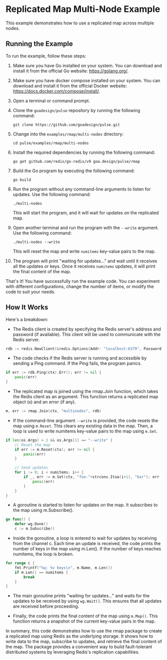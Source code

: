 # Replicated Map Multi-Node Example

This example demonstrates how to use a replicated map across multiple nodes. 

## Running the Example

To run the example, follow these steps:

1. Make sure you have Go installed on your system. You can download and install
   it from the official Go website: https://golang.org/.

2. Make sure you have docker compose installed on your system. You can download
   and install it from the official Docker website: https://docs.docker.com/compose/install/.

3. Open a terminal or command prompt.

4. Clone the `goadesign/pulse` repository by running the following command:
   ```
   git clone https://github.com/goadesign/pulse.git
   ```

5. Change into the `examples/rmap/multi-nodes` directory:
   ```
   cd pulse/examples/rmap/multi-nodes
   ```

6. Install the required dependencies by running the following command:
   ```
   go get github.com/redis/go-redis/v9 goa.design/pulse/rmap
   ```

7. Build the Go program by executing the following command:
   ```
   go build
   ```

8. Run the program without any command-line arguments to listen for updates. Use
   the following command:
   ```
   ./multi-nodes
   ```

   This will start the program, and it will wait for updates on the replicated map.

9. Open another terminal and run the program with the `--write` argument. Use
   the following command:
   ```
   ./multi-nodes --write
   ```

   This will reset the map and write `numitems` key-value pairs to the map.

10. The program will print "waiting for updates..." and wait until it receives
    all the updates or keys. Once it receives `numitems` updates, it will print
    the final content of the map.


That's it! You have successfully run the example code. You can experiment with
different configurations, change the number of items, or modify the code to suit
your needs.

## How It Works

Here's a breakdown:

* The Redis client is created by specifying the Redis server's address and
  password (if available). This client will be used to communicate with the
  Redis server.

```go
rdb := redis.NewClient(&redis.Options{Addr: "localhost:6379", Password: os.Getenv("REDIS_PASSWORD")})
```

* The code checks if the Redis server is running and accessible by sending a
  Ping command. If the Ping fails, the program panics.

```go
if err := rdb.Ping(ctx).Err(); err != nil {
	panic(err)
}
```

* The replicated map is joined using the rmap.Join function,
  which takes the Redis client as an argument. This function returns a
  replicated map object (`m`) and an error (if any).

```go
m, err := rmap.Join(ctx, "multinodes", rdb)
```

* If the command-line argument `--write` is provided, the code resets the map
  using `m.Reset`. This clears any existing data in the map. Then, a loop is
  used to write numitems key-value pairs to the map using `m.Set`.

```go
if len(os.Args) > 1 && os.Args[1] == "--write" {
	// Reset the map
	if err := m.Reset(ctx); err != nil {
		panic(err)
	}

	// Send updates
	for i := 0; i < numitems; i++ {
		if _, err := m.Set(ctx, "foo-"+strconv.Itoa(i+1), "bar"); err != nil {
			panic(err)
		}
	}
}
```

* A goroutine is started to listen for updates on the map. It subscribes to the
  map using m.Subscribe().

```go
go func() {
	defer wg.Done()
	c := m.Subscribe()
```

* Inside the goroutine, a loop is entered to wait for updates by receiving from
  the channel c. Each time an update is received, the code prints the number of
  keys in the map using m.Len(). If the number of keys reaches numitems, the
  loop is broken.

```go
for range c {
	fmt.Printf("%q: %v keys\n", m.Name, m.Len())
	if m.Len() == numitems {
		break
	}
}
```

* The main goroutine prints "waiting for updates..." and waits for the updates
  to be received by using `wg.Wait()`. This ensures that all updates are received
  before proceeding.

* Finally, the code prints the final content of the map using `m.Map()`. This
  function returns a snapshot of the current key-value pairs in the map.

In summary, this code demonstrates how to use the rmap package to create a
replicated map using Redis as the underlying storage. It shows how to write data
to the map, subscribe to updates, and retrieve the final content of the map. The
package provides a convenient way to build fault-tolerant distributed systems by
leveraging Redis's replication capabilities.